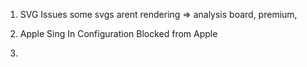 1. SVG Issues
some svgs arent rendering => analysis board, premium,

2. Apple Sing In Configuration 
Blocked from Apple

3. 